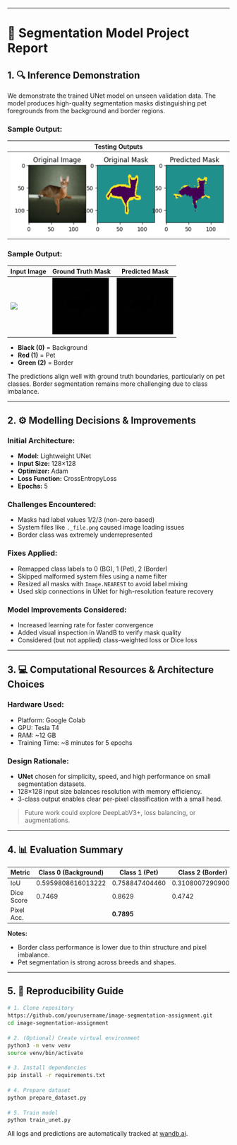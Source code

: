 -----------------------------------------------------------------------------------------
# 📄 Segmentation Model Project Report

## 1. 🔍 Inference Demonstration
We demonstrate the trained UNet model on unseen validation data. The model produces high-quality segmentation masks distinguishing pet foregrounds from the background and border regions.


### Sample Output:
| Testing Outputs | 
|-------------|
| ![](image.png) 

### Sample Output:
| Input Image | Ground Truth Mask | Predicted Mask |
|-------------|--------------------|----------------|
| ![](samples/original_image.png) | ![](samples/original_mask.png) | ![](samples/predicted_mask.png) |
- **Black (0)** = Background
- **Red (1)** = Pet
- **Green (2)** = Border

The predictions align well with ground truth boundaries, particularly on pet classes. Border segmentation remains more challenging due to class imbalance.

---

## 2. ⚙️ Modelling Decisions & Improvements

### Initial Architecture:
- **Model:** Lightweight UNet
- **Input Size:** 128×128
- **Optimizer:** Adam
- **Loss Function:** CrossEntropyLoss
- **Epochs:** 5

### Challenges Encountered:
- Masks had label values 1/2/3 (non-zero based)
- System files like `._file.png` caused image loading issues
- Border class was extremely underrepresented

### Fixes Applied:
- Remapped class labels to 0 (BG), 1 (Pet), 2 (Border)
- Skipped malformed system files using a name filter
- Resized all masks with `Image.NEAREST` to avoid label mixing
- Used skip connections in UNet for high-resolution feature recovery

### Model Improvements Considered:
- Increased learning rate for faster convergence
- Added visual inspection in WandB to verify mask quality
- Considered (but not applied) class-weighted loss or Dice loss

---

## 3. 💻 Computational Resources & Architecture Choices

### Hardware Used:
- Platform: Google Colab
- GPU: Tesla T4
- RAM: ~12 GB
- Training Time: ~8 minutes for 5 epochs

### Design Rationale:
- **UNet** chosen for simplicity, speed, and high performance on small segmentation datasets.
- 128×128 input size balances resolution with memory efficiency.
- 3-class output enables clear per-pixel classification with a small head.

> Future work could explore DeepLabV3+, loss balancing, or augmentations.

---

## 4. 📊 Evaluation Summary

| Metric       | Class 0 (Background) | Class 1 (Pet) | Class 2 (Border) |
|--------------|----------------------|---------------|------------------|
| IoU          | 0.5959808616013222   | 0.758847404460| 0.31080072909003 |
| Dice Score   | 0.7469               | 0.8629        | 0.4742           |
| Pixel Acc.   |                      | **0.7895**    |                  |

**Notes:**
- Border class performance is lower due to thin structure and pixel imbalance.
- Pet segmentation is strong across breeds and shapes.

---

## 5. 🔁 Reproducibility Guide

```bash
# 1. Clone repository
https://github.com/yourusername/image-segmentation-assignment.git
cd image-segmentation-assignment

# 2. (Optional) Create virtual environment
python3 -m venv venv
source venv/bin/activate

# 3. Install dependencies
pip install -r requirements.txt

# 4. Prepare dataset
python prepare_dataset.py

# 5. Train model
python train_unet.py
```

All logs and predictions are automatically tracked at [wandb.ai](https://wandb.ai).



